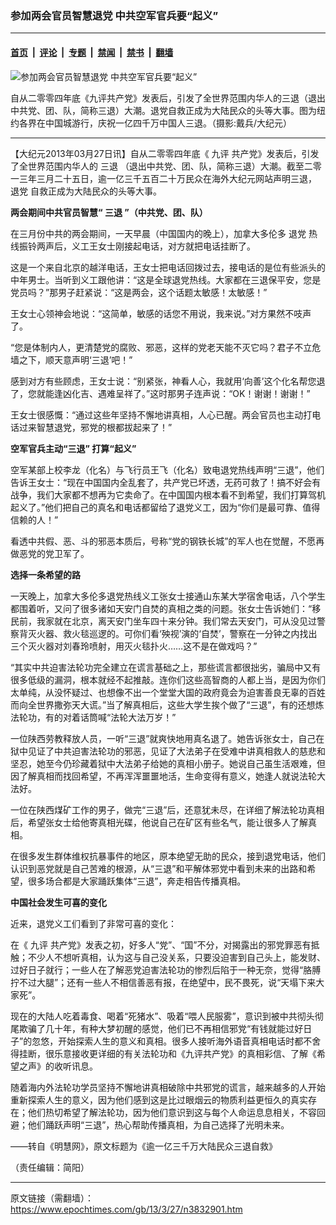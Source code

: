 ### 参加两会官员智慧退党 中共空军官兵要“起义”

---

#### [首页](../../../..?n3832901) &nbsp;|&nbsp; [评论](../../../../../epoch-comment?n3832901) &nbsp;|&nbsp; [专题](../../../../../epoch-special?n3832901) &nbsp;|&nbsp; [禁闻](../../../../../epoch-news?n3832901) &nbsp;|&nbsp; [禁书](../../../../../books?n3832901) &nbsp;|&nbsp; [翻墙](https://github.com/gfw-breaker/nogfw/blob/master/README.md?n3832901)


<div><img alt="参加两会官员智慧退党 中共空军官兵要“起义”" class="attachment-djy_600_400 size-djy_600_400 wp-post-image" src="https://i.epochtimes.com/assets/uploads/2013/03/1110161808231973-600x400.jpg"/>
<div class="caption">
 <p>
  自从二零零四年底《九评共产党》发表后，引发了全世界范围内华人的三退（退出中共党、团、队，简称三退）大潮。退党自救正成为大陆民众的头等大事。图为纽约各界在中国城游行，庆祝一亿四千万中国人三退。（摄影:戴兵/大纪元）
 </p>
</div></div><hr/><div class="post_content" id="artbody" itemprop="articleBody">
 <!-- article content begin -->
 <p>
  【大纪元2013年03月27日讯】自从二零零四年底《
  <ok href="https://www.epochtimes.com/gb/tag/%E4%B9%9D%E8%AF%84.html">
   九评
  </ok>
  共产党》发表后，引发了全世界范围内华人的
  <ok href="https://www.epochtimes.com/gb/tag/%E4%B8%89%E9%80%80.html">
   三退
  </ok>
  （退出中共党、团、队，简称三退）大潮。截至二零一三年三月二十五日，逾一亿三千五百二十万民众在海外大纪元网站声明三退，
  <ok href="https://www.epochtimes.com/gb/tag/%E9%80%80%E5%85%9A.html">
   退党
  </ok>
  自救正成为大陆民众的头等大事。
 </p>
 <p>
  <b>
   两会期间中共官员智慧“
   <ok href="https://www.epochtimes.com/gb/tag/%E4%B8%89%E9%80%80.html">
    三退
   </ok>
   ”（中共党、团、队）
  </b>
 </p>
 <p>
  在三月份中共的两会期间，一天早晨（中国国内的晚上），加拿大多伦多
  <ok href="https://www.epochtimes.com/gb/tag/%E9%80%80%E5%85%9A.html">
   退党
  </ok>
  热线振铃两声后，义工王女士刚接起电话，对方就把电话挂断了。
 </p>
 <p>
  这是一个来自北京的越洋电话，王女士把电话回拨过去，接电话的是位有些派头的中年男士。当听到义工跟他讲：“这是全球退党热线。大家都在三退保平安，您是党员吗？”那男子赶紧说：“这是两会，这个话题太敏感！太敏感！”
 </p>
 <p>
  王女士心领神会地说：“这简单，敏感的话您不用说，我来说。”对方果然不吱声了。
 </p>
 <p>
  “您是体制内人，更清楚党的腐败、邪恶，这样的党老天能不灭它吗？君子不立危墙之下，顺天意声明‘三退’吧！”
 </p>
 <p>
  感到对方有些顾虑，王女士说：“别紧张，神看人心，我就用‘向善’这个化名帮您退了，您就能逢凶化吉、遇难呈祥了。”这时那男子连声说：“OK！谢谢！谢谢！”
 </p>
 <p>
  王女士很感慨：“通过这些年坚持不懈地讲真相，人心已醒。两会官员也主动打电话过来智慧退党，邪党的根都拔起来了！”
 </p>
 <p>
  <b>
   空军官兵主动“三退” 打算“起义”
  </b>
 </p>
 <p>
  空军某部上校李龙（化名）与飞行员王飞（化名）致电退党热线声明“三退”，他们告诉王女士：“现在中国国内全乱套了，共产党已坏透，无药可救了！搞不好会有战争，我们大家都不想再为它卖命了。在中国国内根本看不到希望，我们打算驾机起义了。”他们把自己的真名和电话都留给了退党义工，因为“你们是最可靠、值得信赖的人！”
 </p>
 <p>
  看透中共假、恶、斗的邪恶本质后，号称“党的钢铁长城”的军人也在觉醒，不愿再做恶党的党卫军了。
 </p>
 <p>
  <b>
   选择一条希望的路
  </b>
 </p>
 <p>
  一天晚上，加拿大多伦多退党热线义工张女士接通山东某大学宿舍电话，八个学生都围着听，又问了很多诸如天安门自焚的真相之类的问题。张女士告诉她们：“移民前，我家就在北京，离天安门坐车四十来分钟。我们常去天安门，可从没见过警察背灭火器、救火毯巡逻的。可你们看‘殃视’演的‘自焚’，警察在一分钟之内找出三个灭火器对刘春玲喷射，用灭火毯扑火……这不是在做戏吗？”
 </p>
 <p>
  “其实中共迫害法轮功完全建立在谎言基础之上，那些谎言都很拙劣，骗局中又有很多低级的漏洞，根本就经不起推敲。连你们这些高智商的人都上当，是因为你们太单纯，从没怀疑过、也想像不出一个堂堂大国的政府竟会为迫害善良无辜的百姓而向全世界撒弥天大谎。”当了解真相后，这些大学生挨个做了“三退”，有的还想炼法轮功，有的对着话筒喊“法轮大法万岁！”
 </p>
 <p>
  一位陕西劳教释放人员，一听“三退”就爽快地用真名退了。她告诉张女士，自己在狱中见证了中共迫害法轮功的邪恶，见证了大法弟子在受难中讲真相救人的慈悲和坚忍，她至今仍珍藏着狱中大法弟子给她的真相小册子。她说自己虽生活艰难，但因了解真相而找回希望，不再浑浑噩噩地活，生命变得有意义，她逢人就说法轮大法好。
 </p>
 <p>
  一位在陕西煤矿工作的男子，做完“三退”后，还意犹未尽，在详细了解法轮功真相后，希望张女士给他寄真相光碟，他说自己在矿区有些名气，能让很多人了解真相。
 </p>
 <p>
  在很多发生群体维权抗暴事件的地区，原本绝望无助的民众，接到退党电话，他们认识到恶党就是自己苦难的根源，从“三退”和平解体邪党中看到未来的出路和希望，很多场合都是大家踊跃集体“三退”，奔走相告传播真相。
 </p>
 <p>
  <b>
   中国社会发生可喜的变化
  </b>
 </p>
 <p>
  近来，退党义工们看到了非常可喜的变化：
 </p>
 <p>
  在《
  <ok href="https://www.epochtimes.com/gb/tag/%E4%B9%9D%E8%AF%84.html">
   九评
  </ok>
  共产党》发表之初，好多人“党”、“国”不分，对揭露出的邪党罪恶有抵触；不少人不想听真相，认为这与自己没关系，只要没迫害到自己头上，能发财、过好日子就行；一些人在了解恶党迫害法轮功的惨烈后陷于一种无奈，觉得“胳膊拧不过大腿”；还有一些人不相信善恶有报，在绝望中，民不畏死，说“天塌下来大家死”。
 </p>
 <p>
  现在的大陆人吃着毒食、喝着“死猪水”、吸着“喂人民服雾”，意识到被中共彻头彻尾欺骗了几十年，有种大梦初醒的感觉，他们已不再相信邪党“有钱就能过好日子”的忽悠，开始探索人生的意义和真相。很多人接听海外语音真相电话时都不舍得挂断，很乐意接收更详细的有关法轮功和《九评共产党》的真相彩信、了解《希望之声》的收听讯息。
 </p>
 <p>
  随着海内外法轮功学员坚持不懈地讲真相破除中共邪党的谎言，越来越多的人开始重新探索人生的意义，因为他们感到这是比过眼烟云的物质利益更恒久的真实存在；他们热切希望了解法轮功，因为他们意识到这与每个人命运息息相关，不容回避；他们踊跃声明“三退”，热心帮助传播真相，为自己选择了光明未来。
 </p>
 <p>
  ——转自《明慧网》，原文标题为《逾一亿三千万大陆民众三退自救》
 </p>
 <p>
  （责任编辑：简阳）
 </p>
 <!-- article content end -->
 <div id="below_article_ad">
 </div>
</div>


---

原文链接（需翻墙）：https://www.epochtimes.com/gb/13/3/27/n3832901.htm